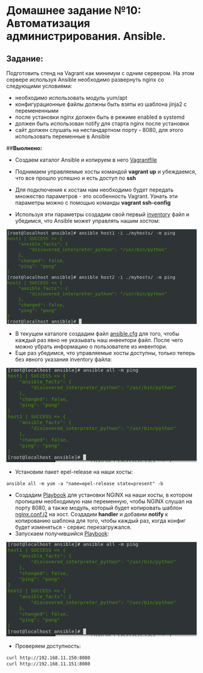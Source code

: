 # **Домашнее задание №10: Автоматизация администрирования. Ansible.**



## **Задание:**

Подготовить стенд на Vagrant как минимум с одним сервером. На этом сервере используя Ansible необходимо развернуть nginx со следующими условиями:
- необходимо использовать модуль yum/apt
- конфигурационные файлы должны быть взяты из шаблона jinja2 с перемененными
- после установки nginx должен быть в режиме enabled в systemd
- должен быть использован notify для старта nginx после установки
- сайт должен слушать на нестандартном порту - 8080, для этого использовать переменные в Ansible

##**Выолнено:**

- Создаем каталог Ansible и копируем в него [Vagrantfile](./Vagrantfile)

- Поднимаем управляемые хосты командой **vagrant up** и убеждаемся, что все прошло успешно и есть доступ по **ssh**

- Для подключения к хостам нам необходимо будет передать множество параметров - это особенность Vagrant. Узнать эти параметры можно с помощью команды **vagrant ssh-config**

- Используя эти параметры создадим свой первый [inventory](./myhosts/vagrant-hosts) файл и убедимся, что Ansible может управлять нашим хостом:


![Screen1](./screens/Screen1.png)


- В текущем каталоге создадим файл [ansible.cfg](./ansible.cfg) для того, чтобы каждый раз явно не указывать наш инвентори файл. После чего можно убрать информацию о пользователе из инвентори.
- Еще раз убедимся, что управляемые хосты доступны, только теперь без явного указания inventory файла:


![Screen2](./screens/Screen2.png)


- Установим пакет epel-release на наши хосты:

```
ansible all -m yum -a "name=epel-release state=present" -b
```
- Создадим [Playbook](./playbooks/nginx.yml) для установки NGINX на наши хосты, в котором пропишем необходимую нам переменную, чтобы NGINX слушал на порту 8080, а также модуль, который будет копировать шаблон [nginx.conf.j2](./nginx.conf.j2) на хост. Cоздадим **handler** и добавим **notify** к копированию шаблона для того, чтобы каждый раз, когда конфиг будет изменяться - сервис перезагружался.
- Запускаем получившийся [Playbook](./playbooks/nginx.yml):

![Screen3](./screens/Screen2.png)


- Проверяем доступность:

```
curl http://192.168.11.150:8080
curl http://192.168.11.151:8080
```
